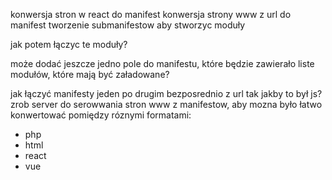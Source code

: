 konwersja stron w react do manifest
konwersja strony www z url do manifest
tworzenie submanifestow aby stworzyc moduły

jak potem łączyc te moduły?

może dodać jeszcze jedno pole do manifestu, które będzie zawierało liste modułów, które mają być załadowane?

jak łączyć manifesty jeden po drugim bezposrednio z url tak jakby to był js?
zrob server do serowwania stron www z manifestow, aby mozna było łatwo konwertować pomiędzy róznymi formatami:
- php
- html
- react
- vue